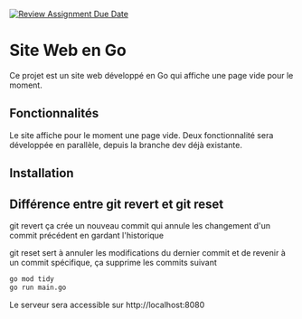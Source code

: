 [![Review Assignment Due Date](https://classroom.github.com/assets/deadline-readme-button-22041afd0340ce965d47ae6ef1cefeee28c7c493a6346c4f15d667ab976d596c.svg)](https://classroom.github.com/a/Kqm1gA2H)
# Site Web en Go

Ce projet est un site web développé en Go qui affiche une page vide pour le moment. 

## Fonctionnalités

Le site affiche pour le moment une page vide. Deux fonctionnalité sera développée en parallèle, depuis la branche dev déjà existante.

## Installation

## Différence entre git revert et git reset

git revert ça crée un nouveau commit qui annule les changement d'un commit précédent en gardant l'historique

git reset  sert à annuler les modifications du dernier commit et de revenir à un commit spécifique, ça supprime les commits suivant

```bash
go mod tidy
go run main.go
```

Le serveur sera accessible sur http://localhost:8080
